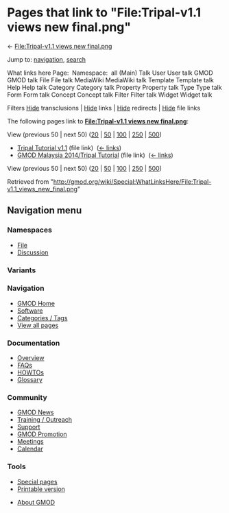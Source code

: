 <div id="mw-page-base" class="noprint">

</div>

<div id="mw-head-base" class="noprint">

</div>

<div id="content" class="mw-body" role="main">

<span id="top"></span>

<div id="mw-js-message" style="display:none;">

</div>



# <span dir="auto">Pages that link to "File:Tripal-v1.1 views new final.png"</span>

<div id="bodyContent">

<div id="contentSub">

← [File:Tripal-v1.1 views new
final.png](/wiki/File:Tripal-v1.1_views_new_final.png "File:Tripal-v1.1 views new final.png")

</div>

<div id="jump-to-nav" class="mw-jump">

Jump to: [navigation](#mw-navigation), [search](#p-search)

</div>

<div id="mw-content-text">

What links here Page:  Namespace:  all (Main) Talk User User talk GMOD
GMOD talk File File talk MediaWiki MediaWiki talk Template Template talk
Help Help talk Category Category talk Property Property talk Type Type
talk Form Form talk Concept Concept talk Filter Filter talk Widget
Widget talk

Filters
[Hide](/mediawiki/index.php?title=Special:WhatLinksHere/File:Tripal-v1.1_views_new_final.png&hidetrans=1 "Special:WhatLinksHere/File:Tripal-v1.1 views new final.png")
transclusions \|
[Hide](/mediawiki/index.php?title=Special:WhatLinksHere/File:Tripal-v1.1_views_new_final.png&hidelinks=1 "Special:WhatLinksHere/File:Tripal-v1.1 views new final.png")
links \|
[Hide](/mediawiki/index.php?title=Special:WhatLinksHere/File:Tripal-v1.1_views_new_final.png&hideredirs=1 "Special:WhatLinksHere/File:Tripal-v1.1 views new final.png")
redirects \|
[Hide](/mediawiki/index.php?title=Special:WhatLinksHere/File:Tripal-v1.1_views_new_final.png&hideimages=1 "Special:WhatLinksHere/File:Tripal-v1.1 views new final.png")
file links

The following pages link to **[File:Tripal-v1.1 views new
final.png](/wiki/File:Tripal-v1.1_views_new_final.png "File:Tripal-v1.1 views new final.png")**:

View (previous 50 \| next 50)
([20](/mediawiki/index.php?title=Special:WhatLinksHere/File:Tripal-v1.1_views_new_final.png&limit=20 "Special:WhatLinksHere/File:Tripal-v1.1 views new final.png")
\|
[50](/mediawiki/index.php?title=Special:WhatLinksHere/File:Tripal-v1.1_views_new_final.png&limit=50 "Special:WhatLinksHere/File:Tripal-v1.1 views new final.png")
\|
[100](/mediawiki/index.php?title=Special:WhatLinksHere/File:Tripal-v1.1_views_new_final.png&limit=100 "Special:WhatLinksHere/File:Tripal-v1.1 views new final.png")
\|
[250](/mediawiki/index.php?title=Special:WhatLinksHere/File:Tripal-v1.1_views_new_final.png&limit=250 "Special:WhatLinksHere/File:Tripal-v1.1 views new final.png")
\|
[500](/mediawiki/index.php?title=Special:WhatLinksHere/File:Tripal-v1.1_views_new_final.png&limit=500 "Special:WhatLinksHere/File:Tripal-v1.1 views new final.png"))

- [Tripal Tutorial
  v1.1](/wiki/Tripal_Tutorial_v1.1 "Tripal Tutorial v1.1") (file link) ‎
  <span class="mw-whatlinkshere-tools">([←
  links](/mediawiki/index.php?title=Special:WhatLinksHere&target=Tripal+Tutorial+v1.1 "Special:WhatLinksHere"))</span>
- [GMOD Malaysia 2014/Tripal
  Tutorial](/wiki/GMOD_Malaysia_2014/Tripal_Tutorial "GMOD Malaysia 2014/Tripal Tutorial")
  (file link) ‎ <span class="mw-whatlinkshere-tools">([←
  links](/mediawiki/index.php?title=Special:WhatLinksHere&target=GMOD+Malaysia+2014%2FTripal+Tutorial "Special:WhatLinksHere"))</span>

View (previous 50 \| next 50)
([20](/mediawiki/index.php?title=Special:WhatLinksHere/File:Tripal-v1.1_views_new_final.png&limit=20 "Special:WhatLinksHere/File:Tripal-v1.1 views new final.png")
\|
[50](/mediawiki/index.php?title=Special:WhatLinksHere/File:Tripal-v1.1_views_new_final.png&limit=50 "Special:WhatLinksHere/File:Tripal-v1.1 views new final.png")
\|
[100](/mediawiki/index.php?title=Special:WhatLinksHere/File:Tripal-v1.1_views_new_final.png&limit=100 "Special:WhatLinksHere/File:Tripal-v1.1 views new final.png")
\|
[250](/mediawiki/index.php?title=Special:WhatLinksHere/File:Tripal-v1.1_views_new_final.png&limit=250 "Special:WhatLinksHere/File:Tripal-v1.1 views new final.png")
\|
[500](/mediawiki/index.php?title=Special:WhatLinksHere/File:Tripal-v1.1_views_new_final.png&limit=500 "Special:WhatLinksHere/File:Tripal-v1.1 views new final.png"))

</div>

<div class="printfooter">

Retrieved from
"<http://gmod.org/wiki/Special:WhatLinksHere/File:Tripal-v1.1_views_new_final.png>"

</div>

<div id="catlinks" class="catlinks catlinks-allhidden">

</div>

<div class="visualClear">

</div>

</div>

</div>

<div id="mw-navigation">

## Navigation menu

<div id="mw-head">



<div id="left-navigation">

<div id="p-namespaces" class="vectorTabs" role="navigation"
aria-labelledby="p-namespaces-label">

### Namespaces

- <span id="ca-nstab-image"><a href="/wiki/File:Tripal-v1.1_views_new_final.png" accesskey="c"
  title="View the file page [c]">File</a></span>
- <span id="ca-talk"><a
  href="/mediawiki/index.php?title=File_talk:Tripal-v1.1_views_new_final.png&amp;action=edit&amp;redlink=1"
  accesskey="t"
  title="Discussion about the content page [t]">Discussion</a></span>

</div>

<div id="p-variants" class="vectorMenu emptyPortlet" role="navigation"
aria-labelledby="p-variants-label">

### 

### Variants[](#)

<div class="menu">

</div>

</div>

</div>





</div>

</div>

</div>

<div id="mw-panel">

<div id="p-logo" role="banner">

<a href="/wiki/Main_Page"
style="background-image: url(http://gmod.org/images/GMOD-cogs.png);"
title="Visit the main page"></a>

</div>

<div id="p-Navigation" class="portal" role="navigation"
aria-labelledby="p-Navigation-label">

### Navigation

<div class="body">

- <span id="n-GMOD-Home">[GMOD Home](/wiki/Main_Page)</span>
- <span id="n-Software">[Software](/wiki/GMOD_Components)</span>
- <span id="n-Categories-.2F-Tags">[Categories /
  Tags](/wiki/Categories)</span>
- <span id="n-View-all-pages">[View all
  pages](/wiki/Special:AllPages)</span>

</div>

</div>

<div id="p-Documentation" class="portal" role="navigation"
aria-labelledby="p-Documentation-label">

### Documentation

<div class="body">

- <span id="n-Overview">[Overview](/wiki/Overview)</span>
- <span id="n-FAQs">[FAQs](/wiki/Category:FAQ)</span>
- <span id="n-HOWTOs">[HOWTOs](/wiki/Category:HOWTO)</span>
- <span id="n-Glossary">[Glossary](/wiki/Glossary)</span>

</div>

</div>

<div id="p-Community" class="portal" role="navigation"
aria-labelledby="p-Community-label">

### Community

<div class="body">

- <span id="n-GMOD-News">[GMOD News](/wiki/GMOD_News)</span>
- <span id="n-Training-.2F-Outreach">[Training /
  Outreach](/wiki/Training_and_Outreach)</span>
- <span id="n-Support">[Support](/wiki/Support)</span>
- <span id="n-GMOD-Promotion">[GMOD
  Promotion](/wiki/GMOD_Promotion)</span>
- <span id="n-Meetings">[Meetings](/wiki/Meetings)</span>
- <span id="n-Calendar">[Calendar](/wiki/Calendar)</span>

</div>

</div>

<div id="p-tb" class="portal" role="navigation"
aria-labelledby="p-tb-label">

### Tools

<div class="body">

- <span id="t-specialpages"><a href="/wiki/Special:SpecialPages" accesskey="q"
  title="A list of all special pages [q]">Special pages</a></span>
- <span id="t-print"><a
  href="/mediawiki/index.php?title=Special:WhatLinksHere/File:Tripal-v1.1_views_new_final.png&amp;printable=yes"
  rel="alternate" accesskey="p"
  title="Printable version of this page [p]">Printable version</a></span>

</div>

</div>

</div>

</div>

<div id="footer" role="contentinfo">

- <span id="footer-places-about">[About
  GMOD](/wiki/GMOD:About "GMOD:About")</span>

<!-- -->






</div>
